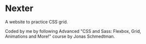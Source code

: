 # Nexter

A website to practice CSS grid.

Coded by me by following Advanced "CSS and Sass: Flexbox, Grid, Animations and More!" course by Jonas Schmedtman.
